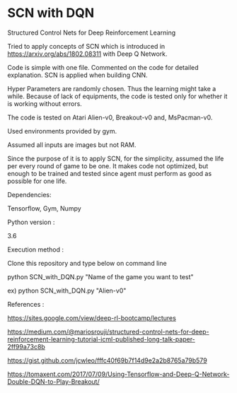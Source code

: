 # SCN with DQN
Structured Control Nets for Deep Reinforcement Learning

Tried to apply concepts of SCN which is introduced in https://arxiv.org/abs/1802.08311 with Deep Q Network.

Code is simple with one file. Commented on the code for detailed explanation.
SCN is applied when building CNN.

Hyper Parameters are randomly chosen. Thus the learning might take a while.
Because of lack of equipments, the code is tested only for whether it is working without errors.

The code is tested on Atari Alien-v0, Breakout-v0 and, MsPacman-v0.

Used environments provided by gym.

Assumed all inputs are images but not RAM.

Since the purpose of it is to apply SCN, for the simplicity, assumed the life per every round of game to be one.
It makes code not optimized, but enough to be trained and tested since agent must perform as good as possible for one life.


Dependencies:

Tensorflow, Gym, Numpy



Python version : 

3.6


Execution method :

Clone this repository and type below on command line

python SCN_with_DQN.py "Name of the game you want to test"

ex) python SCN_with_DQN.py "Alien-v0"


References :

https://sites.google.com/view/deep-rl-bootcamp/lectures

https://medium.com/@mariosrouji/structured-control-nets-for-deep-reinforcement-learning-tutorial-icml-published-long-talk-paper-2ff99a73c8b

https://gist.github.com/jcwleo/fffc40f69b7f14d9e2a2b8765a79b579

https://tomaxent.com/2017/07/09/Using-Tensorflow-and-Deep-Q-Network-Double-DQN-to-Play-Breakout/

